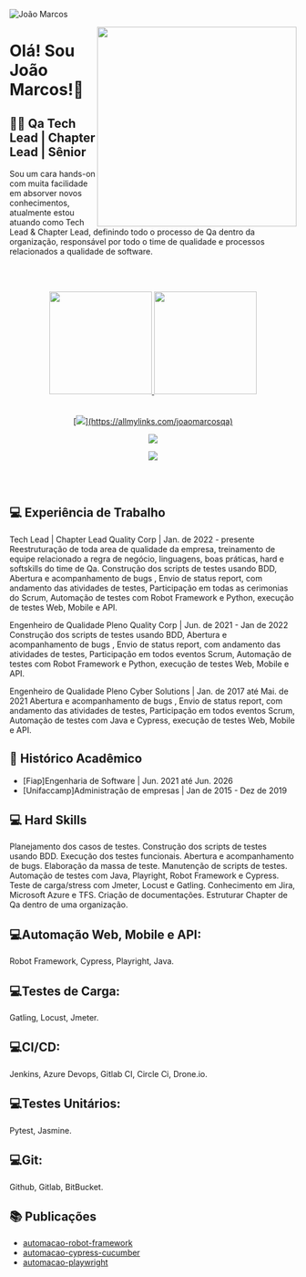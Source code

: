 <p align="left"> <img src="https://komarev.com/ghpvc/?username=joaomarcosqa&label=Profile%20views&color=0e75b6&style=flat" alt="João Marcos" /> </p>

<img align="right" width="350" src="https://d585tldpucybw.cloudfront.net/sfimages/default-source/productsimages/teststudio/lp-710x510-case-2-illustration.png"/>

# Olá! Sou João Marcos!👋   <br>

## 👩‍💻 Qa Tech Lead | Chapter Lead | Sênior

Sou um cara hands-on com muita
facilidade em absorver novos conhecimentos,
atualmente estou atuando como Tech Lead & Chapter Lead, definindo todo o processo de Qa dentro da organização, responsável por todo o time de qualidade e processos relacionados a qualidade de software.

<br><br>
<div align="center">
  <a href="https://github.com/joaomarcosqa">
  <img height="180em" src="https://github-readme-stats.vercel.app/api?username=joaomarcosqa&show_icons=true&theme=dark&include_all_commits=true&count_private=true"/>
  <img height="180em" src="https://github-readme-stats.vercel.app/api/top-langs/?username=joaomarcosqa&layout=compact&langs_count=7&theme=dark"/>
</div><br><br>
 
<div align="center">
  [<img src="https://img.shields.io/badge/allmylinks-%230077B5.svg?&style=for-the-badge&logo=almylinks&logoColor=white"/>](https://allmylinks.com/joaomarcosqa)
  
  <a href="https://allmylinks.com/joaomarcosqa" target="_blank"><img src="https://img.shields.io/badge/allmylinks-%230077B5.svg?&style=for-the-badge&logo=almylinks&logoColor=white" target="_blank"></a>
  
  <a href="https://www.linkedin.com/in/joao-marcos-test-analyst/" target="_blank"><img src="https://img.shields.io/badge/-LinkedIn-%230077B5?style=for-the-badge&logo=linkedin&logoColor=white" target="_blank"></a> 
</div><br><br>
   
## 💻 Experiência de Trabalho
Tech Lead | Chapter Lead
Quality Corp | Jan. de 2022 - presente
Reestruturação de toda area de qualidade da empresa, treinamento de equipe relacionado a regra de negócio, linguagens, boas práticas, hard e softskills do time de Qa. Construção dos scripts de testes usando BDD, Abertura e acompanhamento de bugs , Envio de status report, com andamento das atividades de testes, Participação em todas as cerimonias do Scrum, Automação de testes com Robot Framework e Python, execução de testes Web, Mobile e API.

Engenheiro de Qualidade Pleno
Quality Corp | Jun. de 2021 - Jan de 2022
Construção dos scripts de testes usando BDD, Abertura e acompanhamento de bugs , Envio de status report, com andamento das atividades de testes, Participação em todos eventos Scrum, Automação de testes com Robot Framework e Python, execução de testes Web, Mobile e API.

Engenheiro de Qualidade Pleno
Cyber Solutions | Jan. de 2017 até Mai. de 2021
Abertura e acompanhamento de bugs , Envio de status report, com andamento das atividades de testes, Participação em todos eventos Scrum, Automação de testes com Java e Cypress, execução de testes Web, Mobile e API.

## 📝 Histórico Acadêmico
- [Fiap]Engenharia de Software | Jun. 2021 até Jun. 2026
- [Unifaccamp]Administração de empresas | Jan de 2015 - Dez de 2019

## 💻 Hard Skills
Planejamento dos casos de testes.
Construção dos scripts de testes usando BDD.
Execução dos testes funcionais.
Abertura e acompanhamento de bugs.
Elaboração da massa de teste.
Manutenção de scripts de testes.
Automação de testes com Java, Playright, Robot Framework e Cypress.
Teste de carga/stress com Jmeter, Locust e Gatling.
Conhecimento em Jira, Microsoft Azure e TFS.
Criação de documentações.
Estruturar Chapter de Qa dentro de uma organização.

## 💻Automação Web, Mobile e API:
Robot Framework,
Cypress,
Playright,
Java.

## 💻Testes de Carga:
Gatling,
Locust,
Jmeter.

## 💻CI/CD:
Jenkins,
Azure Devops,
Gitlab CI,
Circle Ci,
Drone.io.

## 💻Testes Unitários:
Pytest,
Jasmine.

## 💻Git:
Github,
Gitlab,
BitBucket.

## 📚 Publicações
- [automacao-robot-framework](https://github.com/joaomarcosqa/automacao-robot-framework)
- [automacao-cypress-cucumber](https://github.com/joaomarcosqa/automacao-cypress-cucumber)
- [automacao-playwright](https://github.com/joaomarcosqa/automacao-playwright)
